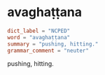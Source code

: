 # avaghaṭṭana

``` toml
dict_label = "NCPED"
word = "avaghaṭṭana"
summary = "pushing, hitting."
grammar_comment = "neuter"
```

pushing, hitting.

